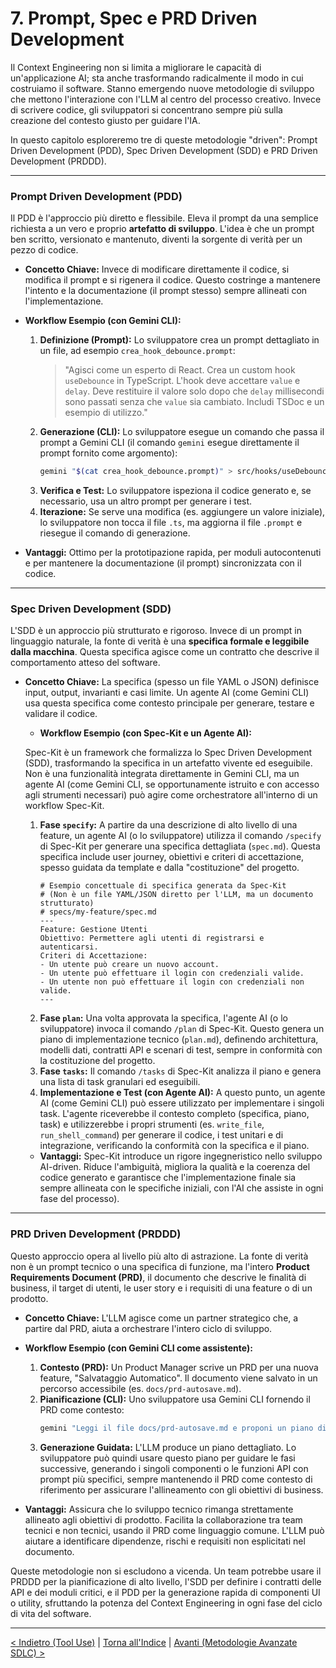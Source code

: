 # 7. Prompt, Spec e PRD Driven Development

Il Context Engineering non si limita a migliorare le capacità di un'applicazione AI; sta anche trasformando radicalmente il modo in cui costruiamo il software. Stanno emergendo nuove metodologie di sviluppo che mettono l'interazione con l'LLM al centro del processo creativo. Invece di scrivere codice, gli sviluppatori si concentrano sempre più sulla creazione del contesto giusto per guidare l'IA.

In questo capitolo esploreremo tre di queste metodologie "driven": Prompt Driven Development (PDD), Spec Driven Development (SDD) e PRD Driven Development (PRDDD).

---

### Prompt Driven Development (PDD)

Il PDD è l'approccio più diretto e flessibile. Eleva il prompt da una semplice richiesta a un vero e proprio **artefatto di sviluppo**. L'idea è che un prompt ben scritto, versionato e mantenuto, diventi la sorgente di verità per un pezzo di codice.

- **Concetto Chiave:** Invece di modificare direttamente il codice, si modifica il prompt e si rigenera il codice. Questo costringe a mantenere l'intento e la documentazione (il prompt stesso) sempre allineati con l'implementazione.

- **Workflow Esempio (con Gemini CLI):**

  1.  **Definizione (Prompt):** Lo sviluppatore crea un prompt dettagliato in un file, ad esempio `crea_hook_debounce.prompt`:
      > "Agisci come un esperto di React. Crea un custom hook `useDebounce` in TypeScript. L'hook deve accettare `value` e `delay`. Deve restituire il valore solo dopo che `delay` millisecondi sono passati senza che `value` sia cambiato. Includi TSDoc e un esempio di utilizzo."
  2.  **Generazione (CLI):** Lo sviluppatore esegue un comando che passa il prompt a Gemini CLI (il comando `gemini` esegue direttamente il prompt fornito come argomento):
      ```bash
      gemini "$(cat crea_hook_debounce.prompt)" > src/hooks/useDebounce.ts
      ```
  3.  **Verifica e Test:** Lo sviluppatore ispeziona il codice generato e, se necessario, usa un altro prompt per generare i test.
  4.  **Iterazione:** Se serve una modifica (es. aggiungere un valore iniziale), lo sviluppatore non tocca il file `.ts`, ma aggiorna il file `.prompt` e riesegue il comando di generazione.

- **Vantaggi:** Ottimo per la prototipazione rapida, per moduli autocontenuti e per mantenere la documentazione (il prompt) sincronizzata con il codice.

---

### Spec Driven Development (SDD)

L'SDD è un approccio più strutturato e rigoroso. Invece di un prompt in linguaggio naturale, la fonte di verità è una **specifica formale e leggibile dalla macchina**. Questa specifica agisce come un contratto che descrive il comportamento atteso del software.

- **Concetto Chiave:** La specifica (spesso un file YAML o JSON) definisce input, output, invarianti e casi limite. Un agente AI (come Gemini CLI) usa questa specifica come contesto principale per generare, testare e validare il codice.

  - **Workflow Esempio (con Spec-Kit e un Agente AI):**

  Spec-Kit è un framework che formalizza lo Spec Driven Development (SDD), trasformando la specifica in un artefatto vivente ed eseguibile. Non è una funzionalità integrata direttamente in Gemini CLI, ma un agente AI (come Gemini CLI, se opportunamente istruito e con accesso agli strumenti necessari) può agire come orchestratore all'interno di un workflow Spec-Kit.

  1.  **Fase `specify`:** A partire da una descrizione di alto livello di una feature, un agente AI (o lo sviluppatore) utilizza il comando `/specify` di Spec-Kit per generare una specifica dettagliata (`spec.md`). Questa specifica include user journey, obiettivi e criteri di accettazione, spesso guidata da template e dalla "costituzione" del progetto.
      ```
      # Esempio concettuale di specifica generata da Spec-Kit
      # (Non è un file YAML/JSON diretto per l'LLM, ma un documento strutturato)
      # specs/my-feature/spec.md
      ---
      Feature: Gestione Utenti
      Obiettivo: Permettere agli utenti di registrarsi e autenticarsi.
      Criteri di Accettazione:
      - Un utente può creare un nuovo account.
      - Un utente può effettuare il login con credenziali valide.
      - Un utente non può effettuare il login con credenziali non valide.
      ---
      ```
  2.  **Fase `plan`:** Una volta approvata la specifica, l'agente AI (o lo sviluppatore) invoca il comando `/plan` di Spec-Kit. Questo genera un piano di implementazione tecnico (`plan.md`), definendo architettura, modelli dati, contratti API e scenari di test, sempre in conformità con la costituzione del progetto.
  3.  **Fase `tasks`:** Il comando `/tasks` di Spec-Kit analizza il piano e genera una lista di task granulari ed eseguibili.
  4.  **Implementazione e Test (con Agente AI):** A questo punto, un agente AI (come Gemini CLI) può essere utilizzato per implementare i singoli task. L'agente riceverebbe il contesto completo (specifica, piano, task) e utilizzerebbe i propri strumenti (es. `write_file`, `run_shell_command`) per generare il codice, i test unitari e di integrazione, verificando la conformità con la specifica e il piano.

  - **Vantaggi:** Spec-Kit introduce un rigore ingegneristico nello sviluppo AI-driven. Riduce l'ambiguità, migliora la qualità e la coerenza del codice generato e garantisce che l'implementazione finale sia sempre allineata con le specifiche iniziali, con l'AI che assiste in ogni fase del processo).

---

### PRD Driven Development (PRDDD)

Questo approccio opera al livello più alto di astrazione. La fonte di verità non è un prompt tecnico o una specifica di funzione, ma l'intero **Product Requirements Document (PRD)**, il documento che descrive le finalità di business, il target di utenti, le user story e i requisiti di una feature o di un prodotto.

- **Concetto Chiave:** L'LLM agisce come un partner strategico che, a partire dal PRD, aiuta a orchestrare l'intero ciclo di sviluppo.

- **Workflow Esempio (con Gemini CLI come assistente):**

  1.  **Contesto (PRD):** Un Product Manager scrive un PRD per una nuova feature, "Salvataggio Automatico". Il documento viene salvato in un percorso accessibile (es. `docs/prd-autosave.md`).
  2.  **Pianificazione (CLI):** Uno sviluppatore usa Gemini CLI fornendo il PRD come contesto:
      ```bash
      gemini "Leggi il file docs/prd-autosave.md e proponi un piano di implementazione tecnico. Suddividi il lavoro in task, identifica i componenti React da creare e le modifiche necessarie al backend."
      ```
  3.  **Generazione Guidata:** L'LLM produce un piano dettagliato. Lo sviluppatore può quindi usare questo piano per guidare le fasi successive, generando i singoli componenti o le funzioni API con prompt più specifici, sempre mantenendo il PRD come contesto di riferimento per assicurare l'allineamento con gli obiettivi di business.

- **Vantaggi:** Assicura che lo sviluppo tecnico rimanga strettamente allineato agli obiettivi di prodotto. Facilita la collaborazione tra team tecnici e non tecnici, usando il PRD come linguaggio comune. L'LLM può aiutare a identificare dipendenze, rischi e requisiti non esplicitati nel documento.

Queste metodologie non si escludono a vicenda. Un team potrebbe usare il PRDDD per la pianificazione di alto livello, l'SDD per definire i contratti delle API e dei moduli critici, e il PDD per la generazione rapida di componenti UI o utility, sfruttando la potenza del Context Engineering in ogni fase del ciclo di vita del software.

---

[< Indietro (Tool Use)](./06-tool-use-e-function-calling.md) | [Torna all'Indice](./index.md) | [Avanti (Metodologie Avanzate SDLC) >](./08-metodologie-e-strumenti-avanzati-sdlc.md)
